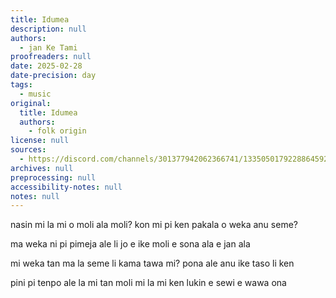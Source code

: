 ```yaml
---
title: Idumea
description: null
authors:
  - jan Ke Tami
proofreaders: null
date: 2025-02-28
date-precision: day
tags:
  - music
original:
  title: Idumea
  authors:
    - folk origin
license: null
sources:
  - https://discord.com/channels/301377942062366741/1335050179228864592/1345042139779698698
archives: null
preprocessing: null
accessibility-notes: null
notes: null
---
```


nasin mi la mi o moli ala moli? kon mi pi ken pakala o weka anu seme?

ma weka ni pi pimeja ale li jo e ike moli e sona ala e jan ala

mi weka tan ma la seme li kama tawa mi? pona ale anu ike taso li ken

pini pi tenpo ale la mi tan moli mi la mi ken lukin e sewi e wawa ona
